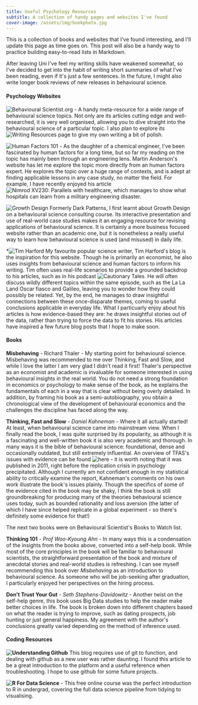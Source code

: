 ```yaml
--- 
title: Useful Psychology Resources
subtitle: A collection of handy pages and websites I've found 
cover-image: /assets/img/bookphoto.jpg
---
```


This is a collection of books and websites that I've found interesting, and I'll update this page as time goes on. This post will also be a handy way to practice building easy-to-read lists in Markdown. 

After leaving Uni I've feel my writing skills have weakened somewhat, so I've decided to get into the habit of writing short summaries of what I've been reading, even if it's just a few sentences. In the future, I might also write longer book reviews of new releases in behavioural science.


#### Psychology Websites
![Behavioural Scientist.org](https://behavioralscientist.org/) - A handy meta-resource for a wide range of behavioural science topics. Not only are its articles cutting edge and well-researched, it is very well organised, allowing you to dive straight into the behavioural science of a particular topic. I also plan to explore its ![Writing Resources](https://behavioralscientist.org/writing-resources/) page to give my own writing a bit of polish.

![Human Factors 101](https://humanfactors101.com/) - As the daughter of a chemical engineer, I've been fascinated by human factors for a long time, but so far my reading on the topic has mainly been through an engineering lens. Martin Anderson's website has let me explore the topic more directly from an human factors expert. He explores the topic over a huge range of contexts, and is adept at finding applicable lessons in any case study, no matter the field. For example, I have recently enjoyed his article ![Nimrod XV230: Parallels with healthcare](https://humanfactors101.com/2016/07/24/nimrod-healthcare/), which manages to show what hospitals can learn from a military engineering disaster. 

![Growth Design](https://growth.design/) Formerly Dark Patterns, I first learnt about Growth Design on a behavioural science consulting course. Its interactive presentation and use of real-world case studies makes it an engaging resource for revising applications of behavioural science. It is certainly a more business focused website rather than an academic one, but it is nonetheless a really useful way to learn how behavioural science is used (and misused) in daily life.

*![Tim Harford](https://timharford.com/article/) My favourite popular science writer, Tim Harford's blog is the inspiration for this website. Though he is primarily an economist, he also uses insights from behavioural science and human factors to inform his writing. Tim often uses real-life scenarios to provide a grounded backdrop to his articles, such as in his podcast ![Cautionary Tales](https://open.spotify.com/show/2yPlb6ynbhTJbziSIcykQd). He will often discuss wildly different topics within the same episode, such as the La La Land Oscar fiasco and Galileo, leaving you to wonder how they could possibly be related. Yet, by the end, he manages to draw insightful connections between these once-disparate themes, coming to useful conclusions applicable in everyday life. What I particuarly enjoy about his articles is how evidence-based they are: he draws insightful stories out of the data, rather than trying to force the data to fit his stories. His articles have inspired a few future blog posts that I hope to make soon.

#### Books 

**Misbehaving** - Richard Thaler - My starting point for behavioural science. Misbehaving was recommended to me over Thinking, Fast and Slow, and while I love the latter I am very glad I didn't read it first! Thaler's perspective as an economist and academic is invaluable for someone interested in using behavioural insights in the real world. You do not need a strong foundation in economics or psychology to make sense of the book, as he explains the fundamentals of each in a way that is clear without being overly detailed. In addition, by framing his book as a semi-autobiography, you obtain a chronological view of the development of behavioural economics and the challenges the discipline has faced along the way. 

**Thinking, Fast and Slow** - *Daniel Kahneman* - Where it all actually started! At least, when behavioural science came into mainstream view. When I finally read the book, I was quite surprised by its popularity, as although it is a fascinating and well-written book it is also very academic and thorough. In many ways it is the bible of behavioural science: foundational, dense and occasionally outdated, but still extremely influential. An overview of TFAS's issues with evidence can be found ![here](https://retractionwatch.com/2017/02/20/placed-much-faith-underpowered-studies-nobel-prize-winner-admits-mistakes/) - it is worth noting that it was published in 2011, right before the replication crisis in psychology precipitated. Although I currently am not confident enough in my statistical ability to critically examine the report, Kahneman's comments on his own work illustrate the book's issues plainly. 
Though the specifics of some of the evidence cited in the book may be shaky, I think the book is still groundbreaking for producing many of the theories behavioural science uses today, such as bounded rationality and loss aversion (the latter of which I have since helped replicate in a global experiment - so there's definitely some evidence for that!)

The next two books were on Behavioural Scientist's Books to Watch list. 

**Thinking 101** - *Prof Woo-Kyoung Ahn* - In many ways this is a condensation of the insights from the books above, converted into a self-help book. While most of the core principles in the book will be familiar to behavioural scientists, the straightforward presentation of the book and mixture of anecdotal stories and real-world studies is refreshing. I can see myself recommending this book over *Misbehaving* as an introduction to behavioural science.  As someone who will be job-seeking after graduation, I particularly enjoyed her perspectives on the hiring process.

**Don't Trust Your Gut** - *Seth Stephens-Davidowitz* - Another twist on the self-help genre, this book uses Big Data studies to help the reader make better choices in life. The book is broken down into different chapters based on what the reader is trying to improve, such as dating prospects, job hunting or just general happiness. My agreement with the author's conclusions greatly varied depending on the method of inference used.

#### Coding Resources

**![Understanding Github](https://readwrite.com/understanding-github-a-journey-for-beginners-part-1/)** This blog requires use of git to function, and dealing with github as a new user was rather daunting. I found this article to be a great introduction to the platform and a useful reference when troubleshooting. I hope to use github for some future projects.

**![R For Data Science](https://r4ds.had.co.nz/)** - This free online course was the perfect introduction to R in undergrad, covering the full data science pipeline from tidying to visualising. 


